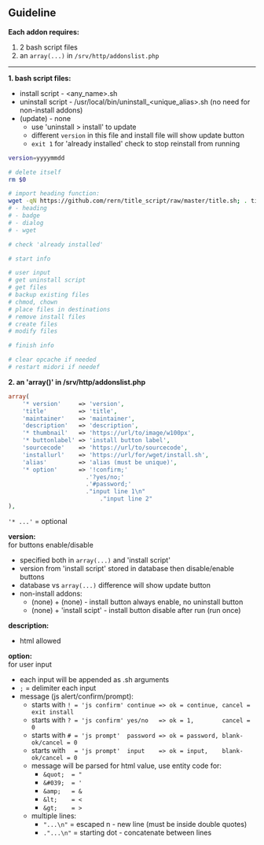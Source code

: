 Guideline
---

**Each addon requires:**  

1. 2 bash script files
2. an `array(...)` in `/srv/http/addonslist.php`  
---
  
**1. bash script files:**  

- install script   - <any_name>.sh
- uninstall script - /usr/local/bin/uninstall\_<unique_alias>.sh (no need for non-install addons)
- (update)         - none
  - use 'uninstall > install' to update
  - different `version` in this file and install file will show update button
  - `exit 1` for 'already installed' check to stop reinstall from running
```sh
version=yyyymmdd

# delete itself
rm $0

# import heading function:
wget -qN https://github.com/rern/title_script/raw/master/title.sh; . title.sh; rm title.sh
# - heading
# - badge
# - dialog
# - wget

# check 'already installed'

# start info

# user input
# get uninstall script
# get files
# backup existing files
# chmod, chown
# place files in destinations
# remove install files
# create files
# modify files

# finish info

# clear opcache if needed
# restart midori if needef
```
    
**2. an 'array()' in /srv/http/addonslist.php**  
```php
array(
	'* version'     => 'version',
	'title'         => 'title',
	'maintainer'    => 'maintainer',
	'description'   => 'description',
	'* thumbnail'   => 'https://url/to/image/w100px',
	'* buttonlabel' => 'install button label',
	'sourcecode'    => 'https://url/to/sourcecode',
	'installurl'    => 'https://url/for/wget/install.sh',
	'alias'         => 'alias (must be unique)',
	'* option'      => '!confirm;'
	                  .'?yes/no;'
	                  .'#password;'
	                  ."input line 1\n"
	                      ."input line 2"
),
```
`'* ...'` = optional  

**version:**  
for buttons enable/disable  
- specified both in `array(...)` and 'install script'
- version from 'install script' stored in database then disable/enable buttons
- database vs `array(...)` difference will show update button
- non-install addons:
	- (none) + (none)          - install button always enable, no uninstall button
	- (none) + 'install scipt' - install button disable after run (run once)
    
**description:**  
- html allowed  

**option:**  
for user input  
- each input will be appended as <install>.sh arguments
- `;` = delimiter each input
- message (js alert/confirm/prompt):
  - starts with `! = 'js confirm' continue => ok = continue, cancel = exit install`
  - starts with `? = 'js confirm' yes/no   => ok = 1,        cancel = 0`
  - starts with `# = 'js prompt'  password => ok = password, blank-ok/cancel = 0`
  - starts with `  = 'js prompt'  input    => ok = input,    blank-ok/cancel = 0`
  - message will be parsed for html value, use entity code for:
    - `&quot;  = "`
    - `&#039;  = '`
    - `&amp;   = &`
    - `&lt;    = <`
    - `&gt;    = >`
  - multiple lines:
    - `"...\n"` = escaped n    - new line (must be inside double quotes)
    - `."...\n"` = starting dot - concatenate between lines
